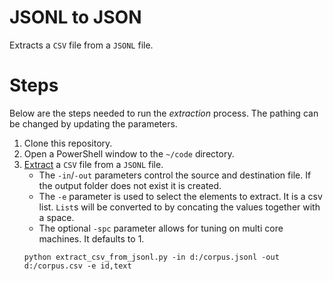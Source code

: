 # JSONL to JSON

Extracts a `CSV` file from a `JSONL` file.

# Steps

Below are the steps needed to run the _extraction_ process.
The pathing can be changed by updating the parameters.

1. Clone this repository.
2. Open a PowerShell window to the `~/code` directory.
3. [Extract](../code/extract_csv_from_jsonl.py) a `CSV` file from a `JSONL` file.
   * The `-in`/`-out` parameters control the source and destination file.
     If the output folder does not exist it is created.
   * The `-e` parameter is used to select the elements to extract.
     It is a csv list.
     `List`s will be converted to by concating the values together with a space.
   * The optional `-spc` parameter allows for tuning on multi core machines.
     It defaults to 1.
   ```{ps1}
   python extract_csv_from_jsonl.py -in d:/corpus.jsonl -out d:/corpus.csv -e id,text
   ```
